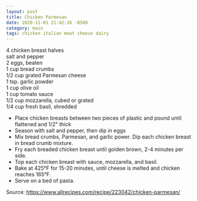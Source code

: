 ```yaml
---
layout: post
title: Chicken Parmesan
date: 2020-11-01 21:42:26 -0500
category: main
tags: chicken italian meat cheese dairy
---
```

4 chicken breast halves  
salt and pepper  
2 eggs, beaten  
1 cup bread crumbs  
1/2 cup grated Parmesan cheese  
1 tsp. garlic powder  
1 cup olive oil  
1 cup tomato sauce  
1/2 cup mozzarella, cubed or grated  
1/4 cup fresh basil, shredded  
<ul>
 	<li>Place chicken breasts between two pieces of plastic and pound until flattened and 1/2" thick</li>
 	<li>Season with salt and pepper, then dip in eggs</li>
 	<li>Mix bread crumbs, Parmesan, and garlic power. Dip each chicken breast in bread crumb mixture.</li>
 	<li>Fry each breaded chicken breast until golden brown, 2-4 minutes per side.</li>
 	<li>Top each chicken breast with sauce, mozzarella, and basil.</li>
 	<li>Bake at 425°F for 15-20 minutes, until cheese is melted and chicken reaches 165°F.</li>
 	<li>Serve on a bed of pasta.</li>
</ul>
Source: <a href="https://www.allrecipes.com/recipe/223042/chicken-parmesan/">https://www.allrecipes.com/recipe/223042/chicken-parmesan/</a>
